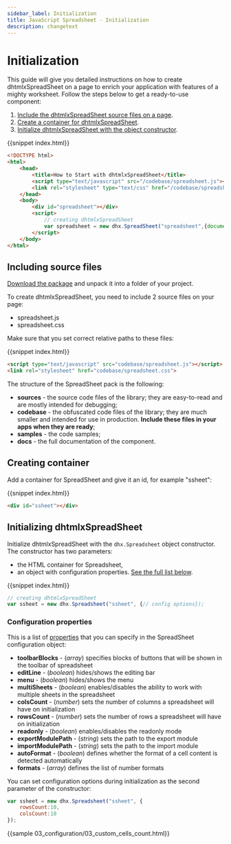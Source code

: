 ```yaml
---
sidebar_label: Initialization
title: JavaScript Spreadsheet - Initialization
description: changetext
---
```


# Initialization

This guide will give you detailed instructions on how to create dhtmlxSpreadSheet on a page to enrich your application with features of a mighty worksheet.
Follow the steps below to get a ready-to-use component:

1. [Include the dhtmlxSpreadSheet source files on a page](#includingsourcefiles).
2. [Create a container for dhtmlxSpreadSheet](#creatingcontainer).
3. [Initialize dhtmlxSpreadSheet with the object constructor](#initializingdhtmlxspreadsheet).

{{snippet index.html}}

~~~html
<!DOCTYPE html>
<html>
	<head>
		<title>How to Start with dhtmlxSpreadSheet</title>
		<script type="text/javascript" src="/codebase/spreadsheet.js"></script>
		<link rel="stylesheet" type="text/css" href="/codebase/spreadsheet.css">
	</head>
 	<body>
	 	<div id="spreadsheet"></div>
		<script>
			// creating dhtmlxSpreadSheet
			var spreadsheet = new dhx.SpreadSheet("spreadsheet",{document.body});
		</script>
 	</body>
</html>
~~~

## Including source files

[Download the package](https://dhtmlx.com/docs/products/dhtmlxSpreadsheet/download.shtml) and unpack it into a folder of your project.

To create dhtmlxSpreadSheet, you need to include 2 source files on your page:

- spreadsheet.js
- spreadsheet.css

Make sure that you set correct relative paths to these files:

{{snippet	index.html}}

~~~html
<script type="text/javascript" src="codebase/spreadsheet.js"></script>  
<link rel="stylesheet" href="codebase/spreadsheet.css">
~~~

The structure of the SpreadSheet pack is the following:

- **sources** - the source code files of the library; they are easy-to-read and are mostly intended for debugging;
- **codebase** - the obfuscated code files of the library; they are much smaller and intended for use in production. **Include these files in your apps when they are ready**;
- **samples** - the code samples;
- **docs** - the full documentation of the component.

## Creating container

Add a container for SpreadSheet and give it an id, for example "ssheet":

{{snippet	index.html}}
~~~html
<div id="ssheet"></div>
~~~

## Initializing dhtmlxSpreadSheet

Initialize dhtmlxSpreadSheet with the `dhx.Spreadsheet` object constructor. The constructor has two parameters:

- the HTML container for Spreadsheet,
- an object with configuration properties. [See the full list below](#configurationproperties).

{{snippet	index.html}}
~~~js
// creating dhtmlxSpreadSheet
var ssheet = new dhx.Spreadsheet("ssheet", {// config options});
~~~

### <span id="configurationproperties">Configuration properties</span>

This is a list of [properties](api/refs/spreadsheet_props.md) that you can specify in the SpreadSheet configuration object:

- **toolbarBlocks** - (*array*) specifies blocks of buttons that will be shown in the toolbar of spreadsheet
- **editLine** - (*boolean*) hides/shows the editing bar
- **menu** - (*boolean*) hides/shows the menu
- **multiSheets** - (*boolean*) enables/disables the ability to work with multiple sheets in the spreadsheet
- **colsCount** - (*number*) sets the number of columns a spreadsheet will have on initialization
- **rowsCount** - (*number*) sets the number of rows a spreadsheet will have on initialization
- **readonly** - (*boolean*) enables/disables the readonly mode
- **exportModulePath** - (*string*)	sets the path to the export module
- **importModulePath** - (*string*)	sets the path to the import module
- **autoFormat** - (*boolean*) defines whether the format of a cell content is detected automatically
- **formats** - (*array*) defines the list of number formats

You can set configuration options during initialization as the second parameter of the constructor:

~~~js
var ssheet = new dhx.Spreadsheet("ssheet", { 
    rowsCount:10,
    colsCount:10
});
~~~

{{sample	03_configuration/03_custom_cells_count.html}}
